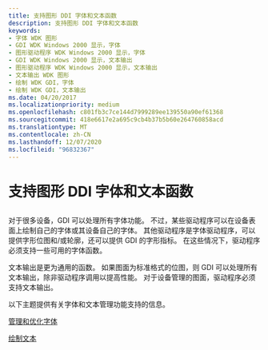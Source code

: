 ```yaml
---
title: 支持图形 DDI 字体和文本函数
description: 支持图形 DDI 字体和文本函数
keywords:
- 字体 WDK 图形
- GDI WDK Windows 2000 显示，字体
- 图形驱动程序 WDK Windows 2000 显示，字体
- GDI WDK Windows 2000 显示，文本输出
- 图形驱动程序 WDK Windows 2000 显示，文本输出
- 文本输出 WDK 图形
- 绘制 WDK GDI，字体
- 绘制 WDK GDI，文本输出
ms.date: 04/20/2017
ms.localizationpriority: medium
ms.openlocfilehash: c801fb3c7ce144d7999289ee139550a90ef61368
ms.sourcegitcommit: 418e6617e2a695c9cb4b37b5b60e264760858acd
ms.translationtype: MT
ms.contentlocale: zh-CN
ms.lasthandoff: 12/07/2020
ms.locfileid: "96832367"
---
```

# <a name="supporting-graphics-ddi-font-and-text-functions"></a>支持图形 DDI 字体和文本函数


## <span id="ddk_supporting_graphics_ddi_font_and_text_functions_gg"></span><span id="DDK_SUPPORTING_GRAPHICS_DDI_FONT_AND_TEXT_FUNCTIONS_GG"></span>


对于很多设备，GDI 可以处理所有字体功能。 不过，某些驱动程序可以在设备表面上绘制自己的字体或其设备自己的字体。 其他驱动程序是字体驱动程序，可以提供字形位图和/或轮廓，还可以提供 GDI 的字形指标。 在这些情况下，驱动程序必须支持一些可用的字体函数。

文本输出是更为通用的函数。 如果图面为标准格式的位图，则 GDI 可以处理所有文本输出，除非驱动程序调用以提高性能。 对于设备管理的图面，驱动程序必须支持文本输出。

以下主题提供有关字体和文本管理功能支持的信息。

[管理和优化字体](managing-and-optimizing-fonts.md)

[绘制文本](drawing-text.md)

 

 





